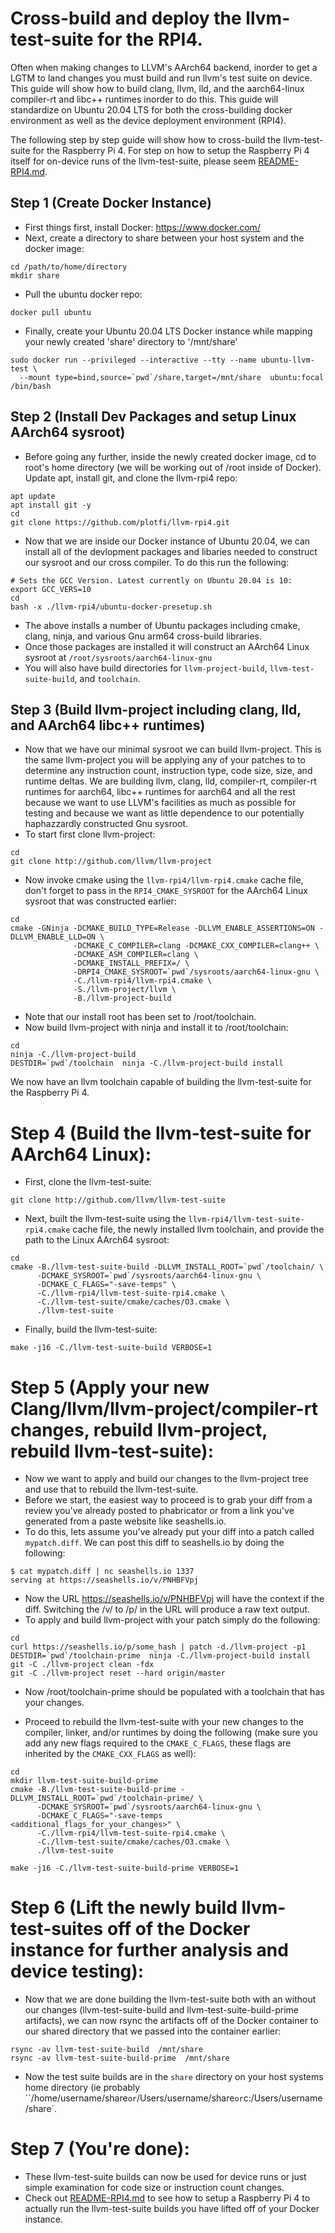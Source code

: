 # Cross-build and deploy the llvm-test-suite for the RPI4.

Often when making changes to LLVM's AArch64 backend, inorder to get a LGTM to land changes you must build and run llvm's test suite on device. This guide will show how to build clang, llvm, lld, and the aarch64-linux compiler-rt and libc++ runtimes inorder to do this. This guide will standardize on Ubuntu 20.04 LTS for both the cross-building docker environment as well as the device deployment environment (RPI4).


The following step by step guide will show how to cross-build the llvm-test-suite for the Raspberry Pi 4. For step on how to setup the Raspberry Pi 4 itself for on-device runs of the llvm-test-suite, please seem [README-RPI4.md](README-RPI4.md).

## Step 1 (Create Docker Instance)

* First things first, install Docker: https://www.docker.com/
* Next, create a directory to share between your host system and the docker image:

```
cd /path/to/home/directory
mkdir share
```

* Pull the ubuntu docker repo:

```
docker pull ubuntu
```

* Finally, create your Ubuntu 20.04 LTS Docker instance while mapping your newly created 'share' directory to  '/mnt/share'
```
sudo docker run --privileged --interactive --tty --name ubuntu-llvm-test \
  --mount type=bind,source=`pwd`/share,target=/mnt/share  ubuntu:focal /bin/bash
```

## Step 2 (Install Dev Packages and setup Linux AArch64 sysroot)

* Before going any further, inside the newly created docker image, cd to root's home directory (we will be working out of /root inside of Docker). Update apt, install git, and clone the llvm-rpi4 repo:

```
apt update
apt install git -y
cd
git clone https://github.com/plotfi/llvm-rpi4.git
```

* Now that we are inside our Docker instance of Ubuntu 20.04, we can install all of the devlopment packages and libaries needed to construct our sysroot and our cross compiler. To do this run the following:

```
# Sets the GCC Version. Latest currently on Ubuntu 20.04 is 10:
export GCC_VERS=10
cd
bash -x ./llvm-rpi4/ubuntu-docker-presetup.sh
```

* The above installs a number of Ubuntu packages including cmake, clang, ninja, and various Gnu arm64 cross-build libraries.
* Once those packages are installed it will construct an AArch64 Linux sysroot at `/root/sysroots/aarch64-linux-gnu`
* You will also have build directories for `llvm-project-build`, `llvm-test-suite-build`, and `toolchain`.


## Step 3 (Build llvm-project including clang, lld, and AArch64 libc++ runtimes)

* Now that we have our minimal sysroot we can build llvm-project. This is the same llvm-project you will be applying any of your patches to to determine any instruction count, instruction type, code size, size, and runtime deltas. We are building llvm, clang, lld, compiler-rt, compiler-rt runtimes for aarch64, libc++ runtimes for aarch64 and all the rest because we want to use LLVM's facilities as much as possible for testing and because we want as little dependence to our potentially haphazzardly constructed Gnu sysroot.
* To start first clone llvm-project:

```
cd
git clone http://github.com/llvm/llvm-project
```

* Now invoke cmake using the `llvm-rpi4/llvm-rpi4.cmake` cache file, don't forget to pass in the `RPI4_CMAKE_SYSROOT` for the AArch64 Linux sysroot that was constructed earlier:

```
cd
cmake -GNinja -DCMAKE_BUILD_TYPE=Release -DLLVM_ENABLE_ASSERTIONS=ON -DLLVM_ENABLE_LLD=ON \
              -DCMAKE_C_COMPILER=clang -DCMAKE_CXX_COMPILER=clang++ \
              -DCMAKE_ASM_COMPILER=clang \
              -DCMAKE_INSTALL_PREFIX=/ \
              -DRPI4_CMAKE_SYSROOT=`pwd`/sysroots/aarch64-linux-gnu \
              -C./llvm-rpi4/llvm-rpi4.cmake \
              -S./llvm-project/llvm \
              -B./llvm-project-build
```

* Note that our install root has been set to /root/toolchain.
* Now build llvm-project with ninja and install it to /root/toolchain:

```
cd
ninja -C./llvm-project-build
DESTDIR=`pwd`/toolchain  ninja -C./llvm-project-build install
```

We now have an llvm toolchain capable of building the llvm-test-suite for the Raspberry Pi 4.

# Step 4 (Build the llvm-test-suite for AArch64 Linux):

* First, clone the llvm-test-suite:

```
git clone http://github.com/llvm/llvm-test-suite
```

* Next, built the llvm-test-suite using the `llvm-rpi4/llvm-test-suite-rpi4.cmake` cache file, the newly installed llvm toolchain, and provide the path to the Linux AArch64 sysroot:

```
cd
cmake -B./llvm-test-suite-build -DLLVM_INSTALL_ROOT=`pwd`/toolchain/ \
      -DCMAKE_SYSROOT=`pwd`/sysroots/aarch64-linux-gnu \
      -DCMAKE_C_FLAGS="-save-temps" \
      -C./llvm-rpi4/llvm-test-suite-rpi4.cmake \
      -C./llvm-test-suite/cmake/caches/O3.cmake \
      ./llvm-test-suite
```

* Finally, build the llvm-test-suite:

```
make -j16 -C./llvm-test-suite-build VERBOSE=1
```
# Step 5 (Apply your new Clang/llvm/llvm-project/compiler-rt changes, rebuild llvm-project, rebuild llvm-test-suite):

* Now we want to apply and build our changes to the llvm-project tree and use that to rebuild the llvm-test-suite.
* Before we start, the easiest way to proceed is to grab your diff from a review you've already posted to phabricator or from a link you've generated from a paste website like seashells.io.
* To do this, lets assume you've already put your diff into a patch called `mypatch.diff`. We can post this diff to seashells.io by doing the following:

```
$ cat mypatch.diff | nc seashells.io 1337
serving at https://seashells.io/v/PNHBFVpj
```

* Now the URL https://seashells.io/v/PNHBFVpj will have the context if the diff. Switching the /v/ to /p/ in the URL will produce a raw text output.
* To apply and build llvm-project with your patch simply do the following:

```
cd
curl https://seashells.io/p/some_hash | patch -d./llvm-project -p1
DESTDIR=`pwd`/toolchain-prime  ninja -C./llvm-project-build install
git -C ./llvm-project clean -fdx 
git -C ./llvm-project reset --hard origin/master 
```

* Now /root/toolchain-prime should be populated with a toolchain that has your changes.

* Proceed to rebuild the llvm-test-suite with your new changes to the compiler, linker, and/or runtimes by doing the following (make sure you add any new flags required to the `CMAKE_C_FLAGS`, these flags are inherited by  the `CMAKE_CXX_FLAGS` as well):

```
cd
mkdir llvm-test-suite-build-prime
cmake -B./llvm-test-suite-build-prime -DLLVM_INSTALL_ROOT=`pwd`/toolchain-prime/ \
      -DCMAKE_SYSROOT=`pwd`/sysroots/aarch64-linux-gnu \
      -DCMAKE_C_FLAGS="-save-temps <additional_flags_for_your_changes>" \
      -C./llvm-rpi4/llvm-test-suite-rpi4.cmake \
      -C./llvm-test-suite/cmake/caches/O3.cmake \
      ./llvm-test-suite

make -j16 -C./llvm-test-suite-build-prime VERBOSE=1
```

# Step 6 (Lift the newly build llvm-test-suites off of the Docker instance for further analysis and device testing):

* Now that we are done building the llvm-test-suite both with an without our changes (llvm-test-suite-build and llvm-test-suite-build-prime artifacts), we can now rsync the artifacts off of the Docker container to our shared directory that we passed into the container earlier:

```
rsync -av llvm-test-suite-build  /mnt/share
rsync -av llvm-test-suite-build-prime  /mnt/share
```
* Now the test suite builds are in the `share` directory on your host systems home directory (ie probably ``/home/username/share` or `/Users/username/share` or `c:/Users/username/share`.

# Step 7 (You're done):

* These llvm-test-suite builds can now be used for device runs or just simple examination for code size or instruction count changes.
* Check out [README-RPI4.md](README-RPI4.md) to see how to setup a Raspberry Pi 4 to actually run the llvm-test-suite builds you have lifted off of your Docker instance. 

